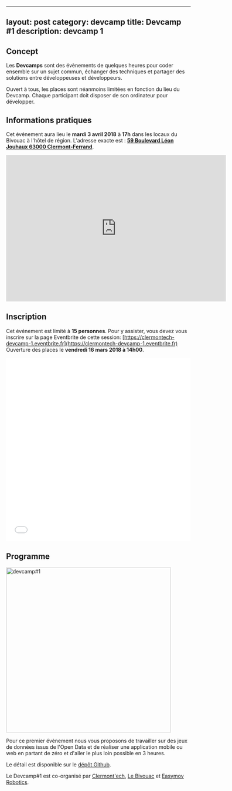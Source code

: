 ---
layout: post
category: devcamp
title: Devcamp &#35;1
description: devcamp 1
------

## Concept

Les **Devcamps** sont des évènements de quelques heures pour coder ensemble sur un
sujet commun, échanger des techniques et partager des solutions entre développeuses et
développeurs.

Ouvert à tous, les places sont néanmoins limitées en fonction du lieu du Devcamp.
Chaque participant doit disposer de son ordinateur pour développer.

## Informations pratiques

Cet événement aura lieu le **mardi 3 avril 2018** à **17h** dans les locaux du Bivouac
à l'hôtel de région. L'adresse exacte est :
[**59 Boulevard Léon Jouhaux 63000 Clermont-Ferrand**](https://osm.org/go/0AkOKx_14--).

<iframe width="600" height="400" frameborder="0" scrolling="no" marginheight="0" marginwidth="0" src="https://www.openstreetmap.org/export/embed.html?bbox=3.1138730049133305%2C45.79396934299903%2C3.117982149124146%2C45.79611996814522&amp;layer=mapnik&amp;marker=45.7950446659467%2C3.115927577018738" style="border: none"></iframe>

## Inscription

Cet événement est limité à **15 personnes**.  Pour y assister, vous devez vous
inscrire sur la page Eventbrite de cette session: [https://clermontech-devcamp-1.eventbrite.fr](https://clermontech-devcamp-1.eventbrite.fr)
Ouverture des places le **vendredi 16 mars 2018 à 14h00**.


<iframe src="//eventbrite.fr/tickets-external?eid=44144789253&ref=etckt" frameborder="0" height="500" width="100%" vspace="0" hspace="0" marginheight="5" marginwidth="5" scrolling="auto" allowtransparency="true"></iframe>


## Programme

<img src="/images/devcamp/devcamp1.png" alt="devcamp#1" width="450px">

Pour ce premier évènement nous vous proposons de travailler sur des jeux de données
issus de l'Open Data et de réaliser une application mobile ou web en partant de zéro
et d'aller le plus loin possible en 3 heures.

Le détail est disponible sur le [dépôt Github](https://github.com/clermontech/devcamp1).

Le Devcamp#1 est co-organisé par [Clermont'ech](https://clermontech.org),
[Le Bivouac](http://www.lebivouac.com/) et [Easymov Robotics](http://easymov.fr/).
